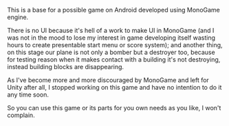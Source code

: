 This is a base for a possible game on Android developed using MonoGame engine.

There is no UI because it's hell of a work to make UI in MonoGame (and I was not in the mood to lose my interest in
game developing itself wasting hours to create presentable start menu or score system);
and another thing, on this stage our plane is not only a bomber but a destroyer too,
because for testing reason when it makes contact with a building it's not destroying,
instead building blocks are disappearing.

As I've become more and more discouraged by MonoGame and left for Unity after all,
I stopped working on this game and have no intention to do it any time soon.

So you can use this game or its parts for you own needs as you like, I won't complain.
